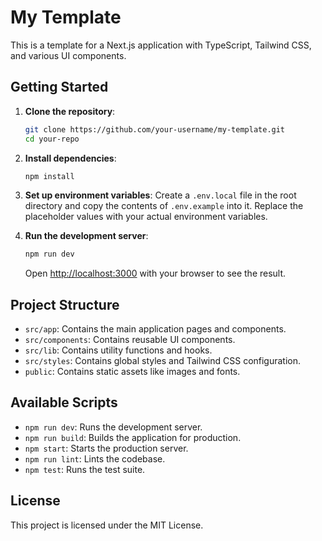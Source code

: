# My Template

This is a template for a Next.js application with TypeScript, Tailwind CSS, and various UI components.

## Getting Started

1. **Clone the repository**:
   ```bash
   git clone https://github.com/your-username/my-template.git
   cd your-repo
   ```

2. **Install dependencies**:
   ```bash
   npm install
   ```

3. **Set up environment variables**:
   Create a `.env.local` file in the root directory and copy the contents of `.env.example` into it. Replace the placeholder values with your actual environment variables.

4. **Run the development server**:
   ```bash
   npm run dev
   ```

   Open [http://localhost:3000](http://localhost:3000) with your browser to see the result.

## Project Structure

- `src/app`: Contains the main application pages and components.
- `src/components`: Contains reusable UI components.
- `src/lib`: Contains utility functions and hooks.
- `src/styles`: Contains global styles and Tailwind CSS configuration.
- `public`: Contains static assets like images and fonts.

## Available Scripts

- `npm run dev`: Runs the development server.
- `npm run build`: Builds the application for production.
- `npm start`: Starts the production server.
- `npm run lint`: Lints the codebase.
- `npm test`: Runs the test suite.

## License

This project is licensed under the MIT License.

